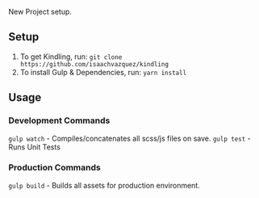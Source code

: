 New Project setup.


## Setup
1. To get Kindling, run: `git clone https://github.com/isaachvazquez/kindling`
2. To install Gulp & Dependencies, run: `yarn install`


## Usage

### Development Commands
`gulp watch` - Compiles/concatenates all scss/js files on save.
`gulp test` - Runs Unit Tests

### Production Commands
`gulp build` - Builds all assets for production environment.
